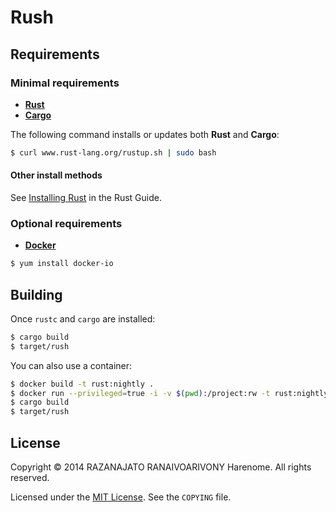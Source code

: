 Rush
====

Requirements
------------

### Minimal requirements
- **[Rust][]**
- **[Cargo][]**

The following command installs or updates both **Rust** and **Cargo**:
```bash
$ curl www.rust-lang.org/rustup.sh | sudo bash
```

#### Other install methods
See [Installing Rust][] in the Rust Guide.

### Optional requirements
- **[Docker][]**

```bash
$ yum install docker-io
```

Building
--------
Once ```rustc``` and ```cargo``` are installed:
```bash
$ cargo build
$ target/rush
```

You can also use a container:
```bash
$ docker build -t rust:nightly .
$ docker run --privileged=true -i -v $(pwd):/project:rw -t rust:nightly
$ cargo build
$ target/rush
```

License
-------
Copyright © 2014 RAZANAJATO RANAIVOARIVONY Harenome.
All rights reserved.

Licensed under the [MIT License][]. See the ```COPYING``` file.

[MIT License]: http://opensource.org/licenses/MIT
[Rust]: http://www.rust-lang.org/
[Cargo]: http://crates.io/
[Docker]: http://docker.io/
[Installing Rust]: http://doc.rust-lang.org/guide.html#installing-rust
